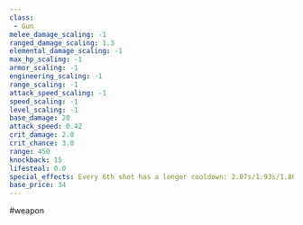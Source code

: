```yaml
---
class: 
 - Gun
melee_damage_scaling: -1
ranged_damage_scaling: 1.3
elemental_damage_scaling: -1
max_hp_scaling: -1
armor_scaling: -1
engineering_scaling: -1
range_scaling: -1
attack_speed_scaling: -1
speed_scaling: -1
level_scaling: -1
base_damage: 20
attack_speed: 0.42
crit_damage: 2.0
crit_chance: 3.0
range: 450
knockback: 15
lifesteal: 0.0
special_effects: Every 6th shot has a longer cooldown: 2.07s/1.93s/1.80s/1.67s (NOTE: the in-game tooltip is wrong)
base_price: 34
---
```

#weapon